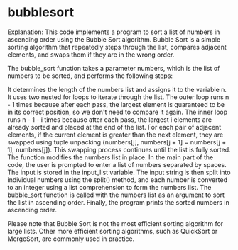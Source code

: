 # bubblesort
Explanation:
This code implements a program to sort a list of numbers in ascending order using the Bubble Sort algorithm. Bubble Sort is a simple sorting algorithm that repeatedly steps through the list, compares adjacent elements, and swaps them if they are in the wrong order.

The bubble_sort function takes a parameter numbers, which is the list of numbers to be sorted, and performs the following steps:

It determines the length of the numbers list and assigns it to the variable n.
It uses two nested for loops to iterate through the list.
The outer loop runs n - 1 times because after each pass, the largest element is guaranteed to be in its correct position, so we don't need to compare it again.
The inner loop runs n - 1 - i times because after each pass, the largest i elements are already sorted and placed at the end of the list.
For each pair of adjacent elements, if the current element is greater than the next element, they are swapped using tuple unpacking (numbers[j], numbers[j + 1] = numbers[j + 1], numbers[j]).
This swapping process continues until the list is fully sorted.
The function modifies the numbers list in place.
In the main part of the code, the user is prompted to enter a list of numbers separated by spaces. The input is stored in the input_list variable. The input string is then split into individual numbers using the split() method, and each number is converted to an integer using a list comprehension to form the numbers list.
The bubble_sort function is called with the numbers list as an argument to sort the list in ascending order.
Finally, the program prints the sorted numbers in ascending order.

Please note that Bubble Sort is not the most efficient sorting algorithm for large lists. Other more efficient sorting algorithms, such as QuickSort or MergeSort, are commonly used in practice.

